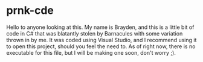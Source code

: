 # prnk-cde
Hello to anyone looking at this. My name is Brayden, and this is a little bit of code in C# that was blatantly stolen by Barnacules with some variation thrown in by me.
It was coded using Visual Studio, and I recommend using it to open this project, should you feel the need to.
As of right now, there is no executable for this file, but I will be making one soon, don't worry ;).
